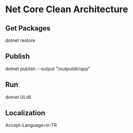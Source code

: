 # Net Core Clean Architecture

## Get Packages
dotnet restore

## Publish
dotnet publish --output "/outputdir/app"

## Run
dotnet UI.dll

## Localization
Accept-Language=tr-TR
